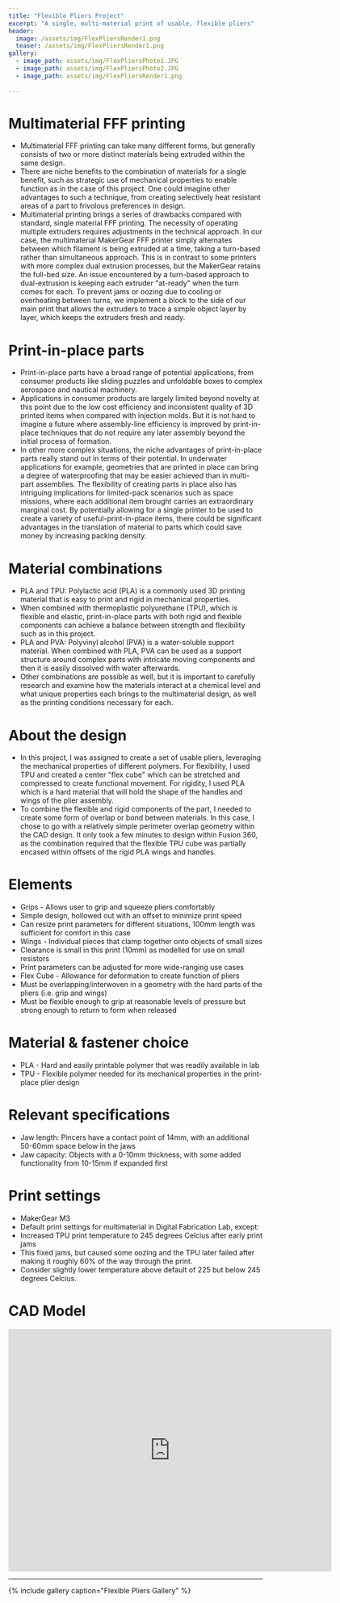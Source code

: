 ```yaml
---
title: "Flexible Pliers Project"
excerpt: "A single, multi-material print of usable, flexible pliers"
header:
  image: /assets/img/FlexPliersRender1.png
  teaser: /assets/img/FlexPliersRender1.png
gallery:
  - image_path: assets/img/FlexPliersPhoto1.JPG
  - image_path: assets/img/FlexPliersPhoto2.JPG
  - image_path: assets/img/FlexPliersRender1.png
   
---
```

# Multimaterial FFF printing
* Multimaterial FFF printing can take many different forms, but generally consists of two or more distinct materials being extruded within the same design.
* There are niche benefits to the combination of materials for a single benefit, such as strategic use of mechanical properties to enable function as in the case of this project. One could imagine other advantages to such a technique, from creating selectively heat resistant areas of a part to frivolous preferences in design.
* Multimaterial printing brings a series of drawbacks compared with standard, single material FFF printing. The necessity of operating multiple extruders requires adjustments in the technical approach. In our case, the multimaterial MakerGear FFF printer simply alternates between which filament is being extruded at a time, taking a turn-based rather than simultaneous approach. This is in contrast to some printers with more complex dual extrusion processes, but the MakerGear retains the full-bed size. An issue encountered by a turn-based approach to dual-extrusion is keeping each extruder "at-ready" when the turn comes for each. To prevent jams or oozing due to cooling or overheating between turns, we implement a block to the side of our main print that allows the extruders to trace a simple object layer by layer, which keeps the extruders fresh and ready.


# Print-in-place parts
*  Print-in-place parts have a broad range of potential applications, from consumer products like sliding puzzles and unfoldable boxes to complex aerospace and nautical machinery.
*  Applications in consumer products are largely limited beyond novelty at this point due to the low cost efficiency and inconsistent quality of 3D printed items when compared with injection molds. But it is not hard to imagine a future where assembly-line efficiency is improved by print-in-place techniques that do not require any later assembly beyond the initial process of formation.
*  In other more complex situations, the niche advantages of print-in-place parts really stand out in terms of their potential. In underwater applications for example, geometries that are printed in place can bring a degree of waterproofing that may be easier achieved than in multi-part assemblies. The flexibility of creating parts in place also has intriguing implications for limited-pack scenarios such as space missions, where each additional item brought carries an extraordinary marginal cost. By potentially allowing for a single printer to be used to create a variety of useful-print-in-place items, there could be significant advantages in the translation of material to parts which could save money by increasing packing density.

# Material combinations
*  PLA and TPU: Polylactic acid (PLA) is a commonly used 3D printing material that is easy to print and rigid in mechanical properties.
*  When combined with thermoplastic polyurethane (TPU), which is flexible and elastic, print-in-place parts with both rigid and flexible components can achieve a balance between strength and flexibility such as in this project.
*  PLA and PVA: Polyvinyl alcohol (PVA) is a water-soluble support material. When combined with PLA, PVA can be used as a support structure around complex parts with intricate moving components and then it is easily dissolved with water afterwards.
*  Other combinations are possible as well, but it is important to carefully research and examine how the materials interact at a chemical level and what unique properties each brings to the multimaterial design, as well as the printing conditions necessary for each.
  
# About the design
* In this project, I was assigned to create a set of usable pliers, leveraging the mechanical properties of different polymers. For flexibility, I used TPU and created a center "flex cube" which can be stretched and compressed to create functional movement. For rigidity, I used PLA which is a hard material that will hold the shape of the handles and wings of the plier assembly. 
* To combine the flexible and rigid components of the part, I needed to create some form of overlap or bond between materials. In this case, I chose to go with a relatively simple perimeter overlap geometry within the CAD design. It only took a few minutes to design within Fusion 360, as the combination required that the flexible TPU cube was partially encased within offsets of the rigid PLA wings and handles.
  
# Elements
* Grips - Allows user to grip and squeeze pliers comfortably
*   Simple design, hollowed out with an offset to minimize print speed
*   Can resize print parameters for different situations, 100mm length was sufficient for comfort in this case
* Wings - Individual pieces that clamp together onto objects of small sizes
*   Clearance is small in this print (10mm) as modelled for use on small resistors
*   Print parameters can be adjusted for more wide-ranging use cases
* Flex Cube - Allowance for deformation to create function of pliers
*   Must be overlapping/interwoven in a geometry with the hard parts of the pliers (i.e. grip and wings)
*   Must be flexible enough to grip at reasonable levels of pressure but strong enough to return to form when released

# Material & fastener choice
* PLA - Hard and easily printable polymer that was readily available in lab
* TPU - Flexible polymer needed for its mechanical properties in the print-place plier design

# Relevant specifications
* Jaw length: Pincers have a contact point of 14mm, with an additional 50-60mm space below in the jaws
* Jaw capacity: Objects with a 0-10mm thickness, with some added functionality from 10-15mm if expanded first

# Print settings
* MakerGear M3
* Default print settings for multimaterial in Digital Fabrication Lab, except:
* Increased TPU print temperature to 245 degrees Celcius after early print jams
* This fixed jams, but caused some oozing and the TPU later failed after making it roughly 60% of the way through the print.
* Consider slightly lower temperature above default of 225 but below 245 degrees Celcius.

# CAD Model
<iframe src="https://vanderbilt643.autodesk360.com/shares/public/SH512d4QTec90decfa6e7d8bfddda576bb10?mode=embed" width="640" height="480" allowfullscreen="true" webkitallowfullscreen="true" mozallowfullscreen="true"  frameborder="0"></iframe>

---

{% include gallery caption="Flexible Pliers Gallery" %}
